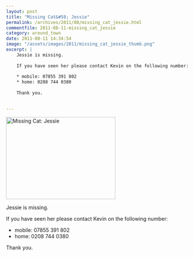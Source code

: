 ```yaml
---
layout: post
title: "Missing Cat&#58; Jessie"
permalink: /archives/2011/08/missing_cat_jessie.html
commentfile: 2011-08-11-missing_cat_jessie
category: around_town
date: 2011-08-11 14:34:54
image: "/assets/images/2011/missing_cat_jessie_thumb.png"
excerpt: |
    Jessie is missing.
    
    If you have seen her please contact Kevin on the following number:
    
    * mobile: 07855 391 802
    * home: 0208 744 0380
    
    Thank you.
    

---
```


<a href="/assets/images/2011/missing_cat_jessie.png" title="See larger version of - Missing Cat: Jessie"><img src="/assets/images/2011/missing_cat_jessie_thumb.png" width="300" height="225" alt="Missing Cat: Jessie" class="photo center" /></a>

Jessie is missing.

If you have seen her please contact Kevin on the following number:

-   mobile: 07855 391 802
-   home: 0208 744 0380

Thank you.

